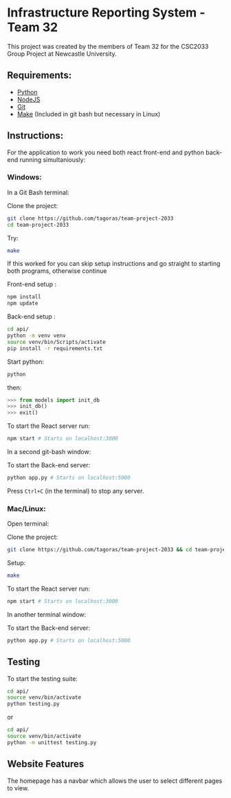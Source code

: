 # Infrastructure Reporting System - Team 32

This project was created by the members of Team 32 for the CSC2033 Group Project at Newcastle University.

## Requirements: 
- [Python](https://www.python.org/)
- [NodeJS](https://nodejs.org/en/download/)
- [Git](https://git-scm.com/)
- [Make](https://www.gnu.org/software/make/) (Included in git bash but necessary in Linux)

## Instructions:
For the application to work you need both react front-end and python back-end running simultaniously:

### Windows:

In a Git Bash terminal:

Clone the project:

```bash
git clone https://github.com/tagoras/team-project-2033
cd team-project-2033
```

Try:

```bash
make
```

If this worked for you can skip setup instructions and go straight to starting both programs, otherwise continue

Front-end setup :

```bash
npm install
npm update
```

Back-end setup :

```bash
cd api/
python -m venv venv
source venv/bin/Scripts/activate
pip install -r requirements.txt
```

Start python:

```bash
python
```

then:

```python
>>> from models import init_db
>>> init_db()
>>> exit()
```

To start the React server run:

```bash
npm start # Starts on localhost:3000
```

In a second git-bash window:

To start the Back-end server:

```bash
python app.py # Starts on localhost:5000
```
Press `Ctrl+C` (in the terminal) to stop any server.

### Mac/Linux:

Open terminal:

Clone the project:
```bash
git clone https://github.com/tagoras/team-project-2033 && cd team-project-2033
```

Setup:
```bash
make
```
To start the React server run:
```bash
npm start # Starts on localhost:3000
```

In another terminal window:

To start the Back-end server:
```bash
python app.py # Starts on localhost:5000
```

## Testing

To start the testing suite:

```bash
cd api/
source venv/bin/activate
python testing.py
```
or

```bash
cd api/
source venv/bin/activate
python -m unittest testing.py
```



## Website Features

The homepage has a navbar which allows the user to select different pages to view.

